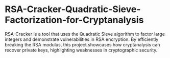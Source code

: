 # RSA-Cracker-Quadratic-Sieve-Factorization-for-Cryptanalysis
RSA-Cracker is a tool that uses the Quadratic Sieve algorithm to factor large integers and demonstrate vulnerabilities in RSA encryption. By efficiently breaking the RSA modulus, this project showcases how cryptanalysis can recover private keys, highlighting weaknesses in cryptographic security.
